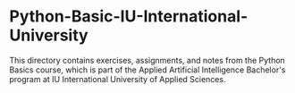 # Python-Basic-IU-International-University
This directory contains exercises, assignments, and notes from the Python Basics course, which is part of the Applied Artificial Intelligence Bachelor's program at IU International University of Applied Sciences.
